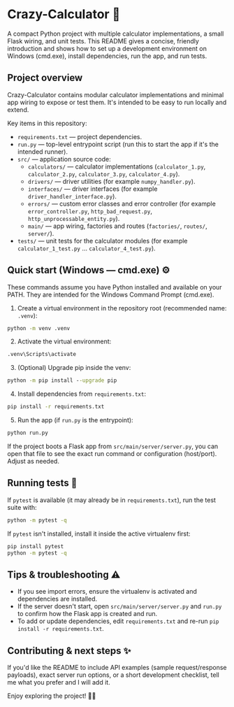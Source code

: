 # Crazy-Calculator 🚀

A compact Python project with multiple calculator implementations, a small Flask wiring, and unit tests. This README gives a concise, friendly introduction and shows how to set up a development environment on Windows (cmd.exe), install dependencies, run the app, and run tests.

## Project overview

Crazy-Calculator contains modular calculator implementations and minimal app wiring to expose or test them. It's intended to be easy to run locally and extend.

Key items in this repository:

- `requirements.txt` — project dependencies.
- `run.py` — top-level entrypoint script (run this to start the app if it's the intended runner).
- `src/` — application source code:
  - `calculators/` — calculator implementations (`calculator_1.py`, `calculator_2.py`, `calculator_3.py`, `calculator_4.py`).
  - `drivers/` — driver utilities (for example `numpy_handler.py`).
  - `interfaces/` — driver interfaces (for example `driver_handler_interface.py`).
  - `errors/` — custom error classes and error controller (for example `error_controller.py`, `http_bad_request.py`, `http_unprocessable_entity.py`).
  - `main/` — app wiring, factories and routes (`factories/`, `routes/`, `server/`).
- `tests/` — unit tests for the calculator modules (for example `calculator_1_test.py` … `calculator_4_test.py`).

## Quick start (Windows — cmd.exe) ⚙️

These commands assume you have Python installed and available on your PATH. They are intended for the Windows Command Prompt (cmd.exe).

1) Create a virtual environment in the repository root (recommended name: `.venv`):

```cmd
python -m venv .venv
```

2) Activate the virtual environment:

```cmd
.venv\Scripts\activate
```

3) (Optional) Upgrade pip inside the venv:

```cmd
python -m pip install --upgrade pip
```

4) Install dependencies from `requirements.txt`:

```cmd
pip install -r requirements.txt
```

5) Run the app (if `run.py` is the entrypoint):

```cmd
python run.py
```

If the project boots a Flask app from `src/main/server/server.py`, you can open that file to see the exact run command or configuration (host/port). Adjust as needed.

## Running tests 🧪

If `pytest` is available (it may already be in `requirements.txt`), run the test suite with:

```cmd
python -m pytest -q
```

If `pytest` isn't installed, install it inside the active virtualenv first:

```cmd
pip install pytest
python -m pytest -q
```

## Tips & troubleshooting ⚠️

- If you see import errors, ensure the virtualenv is activated and dependencies are installed.
- If the server doesn't start, open `src/main/server/server.py` and `run.py` to confirm how the Flask app is created and run.
- To add or update dependencies, edit `requirements.txt` and re-run `pip install -r requirements.txt`.

## Contributing & next steps ✨

If you'd like the README to include API examples (sample request/response payloads), exact server run options, or a short development checklist, tell me what you prefer and I will add it.

Enjoy exploring the project! 🧠✨
